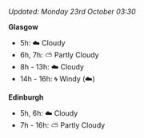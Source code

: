 *Updated: Monday 23rd October 03:30*

**Glasgow**

* 5h: :cloud: Cloudy
* 6h, 7h: :partly_sunny: Partly Cloudy
* 8h - 13h: :cloud: Cloudy
* 14h - 16h: :cyclone: Windy (:cloud:)

**Edinburgh**

* 5h, 6h: :cloud: Cloudy
* 7h - 16h: :partly_sunny: Partly Cloudy
